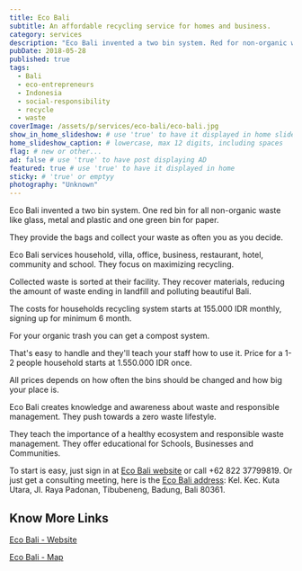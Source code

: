 ```yaml
---
title: Eco Bali
subtitle: An affordable recycling service for homes and business.
category: services
description: "Eco Bali invented a two bin system. Red for non-organic waste, green bin for paper. They provide the bags and collect your waste as often you as you decide. "
pubDate: 2018-05-28
published: true
tags:
  - Bali
  - eco-entrepreneurs
  - Indonesia
  - social-responsibility
  - recycle
  - waste
coverImage: /assets/p/services/eco-bali/eco-bali.jpg
show_in_home_slideshow: # use 'true' to have it displayed in home slideshow
home_slideshow_caption: # lowercase, max 12 digits, including spaces
flag: # new or other...
ad: false # use 'true' to have post displaying AD
featured: true # use 'true' to have it displayed in home
sticky: # 'true' or emptyy
photography: "Unknown"
---
```


Eco Bali invented a two bin system. One red bin for all non-organic waste like glass, metal and plastic and one green bin for paper.

They provide the bags and collect your waste as often you as you decide.

Eco Bali services household, villa, office, business, restaurant, hotel, community and school. They focus on maximizing recycling.

Collected waste is sorted at their facility. They recover materials, reducing the amount of waste ending in landfill and polluting beautiful Bali.

The costs for households recycling system starts at 155.000 IDR monthly, signing up for minimum 6 month.

For your organic trash you can get a compost system.

That's easy to handle and they'll teach your staff how to use it. Price for a 1-2 people household starts at 1.550.000 IDR once.

All prices depends on how often the bins should be changed and how big your place is.

Eco Bali creates knowledge and awareness about waste and responsible management. They push towards a zero waste lifestyle.

They teach the importance of a healthy ecosystem and responsible waste management. They offer educational for Schools, Businesses and Communities.

To start is easy, just sign in at [Eco Bali website](http://eco-bali.com) or call +62 822 37799819. Or just get a consulting meeting, here is the [Eco Bali address](https://goo.gl/maps/xsFMSpURS7S2): Kel. Kec. Kuta Utara, Jl. Raya Padonan, Tibubeneng, Badung, Bali 80361.

## Know More Links

[Eco Bali - Website](http://eco-bali.com)

[Eco Bali - Map](https://goo.gl/maps/xsFMSpURS7S2)
